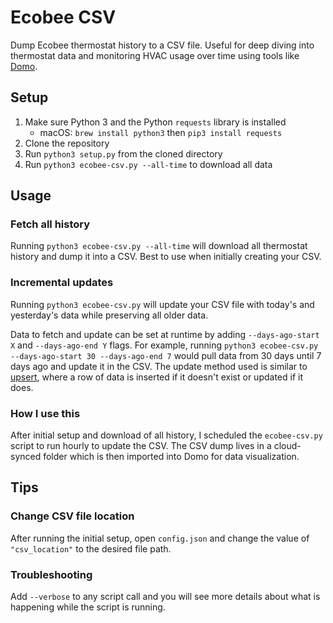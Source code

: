 # Ecobee CSV
Dump Ecobee thermostat history to a CSV file. Useful for deep diving into thermostat data and monitoring HVAC usage over time using tools like [Domo](https://www.domo.com).

## Setup
1. Make sure Python 3 and the Python `requests` library is installed
    - macOS: `brew install python3` then `pip3 install requests`
2. Clone the repository
3. Run `python3 setup.py` from the cloned directory
4. Run `python3 ecobee-csv.py --all-time` to download all data

## Usage
### Fetch all history
Running `python3 ecobee-csv.py --all-time` will download all thermostat history and dump it into a CSV. Best to use when initially creating your CSV.

### Incremental updates
Running `python3 ecobee-csv.py` will update your CSV file with today's and yesterday's data while preserving all older data.

Data to fetch and update can be set at runtime by adding `--days-ago-start X` and `--days-ago-end Y` flags. For example, running `python3 ecobee-csv.py --days-ago-start 30 --days-ago-end 7` would pull data from 30 days until 7 days ago and update it in the CSV. The update method used is similar to [upsert](https://wiki.postgresql.org/wiki/UPSERT), where a row of data is inserted if it doesn't exist or updated if it does.

### How I use this
After initial setup and download of all history, I scheduled the `ecobee-csv.py` script to run hourly to update the CSV. The CSV dump lives in a cloud-synced folder which is then imported into Domo for data visualization.

## Tips
### Change CSV file location
After running the initial setup, open `config.json` and change the value of `"csv_location"` to the desired file path.

### Troubleshooting
Add `--verbose` to any script call and you will see more details about what is happening while the script is running.
